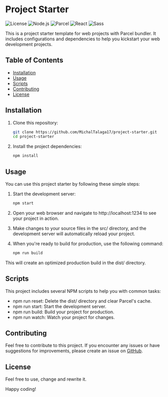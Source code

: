 # Project Starter

![License](https://img.shields.io/badge/license-MIT-green)
![Node.js](https://img.shields.io/badge/node-%3E%3D14.0.0-brightgreen)
![Parcel](https://img.shields.io/badge/parcel-%5E2.0.0-orange)
![React](https://img.shields.io/badge/react-%5E17.0.0-blue)
![Sass](https://img.shields.io/badge/sass-latest-pink)

This is a project starter template for web projects with Parcel bundler. It includes configurations and dependencies to help you kickstart your web development projects.

## Table of Contents

- [Installation](#installation)
- [Usage](#usage)
- [Scripts](#scripts)
- [Contributing](#contributing)
- [License](#license)

## Installation

1. Clone this repository:

    ```bash
    git clone https://github.com/MichalTalaga17/project-starter.git
    cd project-starter
2. Install the project dependencies:
   
    ```bash
    npm install

## Usage

You can use this project starter by following these simple steps:


1. Start the development server:
   
    ```bash
    npm start
    
2. Open your web browser and navigate to http://localhost:1234 to see your project in action.
3. Make changes to your source files in the src/ directory, and the development server will automatically reload your project.
4. When you're ready to build for production, use the following command:
   
    ```bash
    npm run build
    
This will create an optimized production build in the dist/ directory.

## Scripts

This project includes several NPM scripts to help you with common tasks:

- npm run reset: Delete the dist/ directory and clear Parcel's cache.
- npm run start: Start the development server.
- npm run build: Build your project for production.
- npm run watch: Watch your project for changes.

##  Contributing

Feel free to contribute to this project. If you encounter any issues or have suggestions for improvements, please create an issue on [GitHub](https://github.com/MichalTalaga17/project-starter/issues).

## License

Feel free to use, change and rewrite it.

Happy coding!
